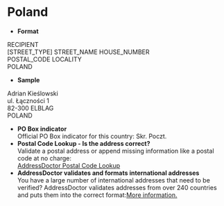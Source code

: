 Poland
======

- **Format**

RECIPIENT  
[STREET_TYPE] STREET_NAME HOUSE_NUMBER  
POSTAL_CODE LOCALITY  
POLAND
- **Sample**

Adrian Kieślowski  
ul. Łączności 1  
82-300 ELBLAG  
POLAND
- **PO Box indicator**  
Official PO Box indicator for this country: Skr. Poczt.
- **Postal Code Lookup - Is the address correct?**  
Validate a postal address or append missing information like a postal code at no charge:  
[AddressDoctor Postal Code Lookup](http://lookup.addressdoctor.com/lookup/default.aspx?lang=en&country=POL)
- **AddressDoctor validates and formats international addresses**  
You have a large number of international addresses that need to be verified? AddressDoctor validates addresses from over 240 countries and puts them into the correct format:[More information.](index.php?id=31&L=1)